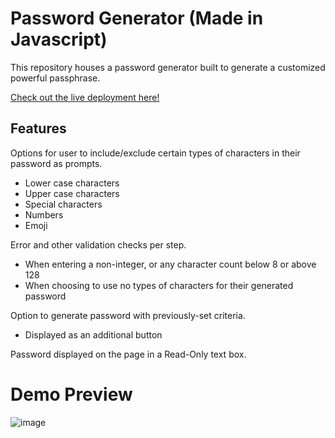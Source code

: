 # Password Generator (Made in Javascript)

This repository houses a password generator built to generate a customized powerful passphrase.

[Check out the live deployment here!](https://tongjac.github.io/Password_Generator/)

## Features

Options for user to include/exclude certain types of characters in their password as prompts.

- Lower case characters
- Upper case characters
- Special characters
- Numbers
- Emoji

Error and other validation checks per step.

- When entering a non-integer, or any character count below 8 or above 128
- When choosing to use no types of characters for their generated password

Option to generate password with previously-set criteria.

- Displayed as an additional button

Password displayed on the page in a Read-Only text box.

# Demo Preview
![image](https://raw.githubusercontent.com/tongjac/Password_Generator/main/Assets/PassGen_Demo.png)
